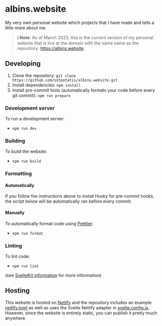 # albins.website

My very own personal website which projects that I have made and tells a little more about me.

> **ℹ️ Note**: As of March 2023, this is the current version of my personal website that is live
> at the domain with the same name as the repository: https://albins.website.

## Developing

1. Clone the repository:
`git clone https://github.com/sotpotatis/albins.website.git`
2. Install dependencies:
`npm install`
3. Install pre-commit tools (automatically formats your code before every git commit):
`npm run prepare`

### Development server

To run a development server:

- `npm run dev`

### Building

To build the website:

- `npm run build`

### Formatting

#### Automatically

If you follow the instructions above to install Husky for pre-commit hooks,
the script below will be automatically ran before every commit.

#### Manually

To automatically format code using [Prettier](https://prettier.io/):
- `npm run format`

### Linting

To lint code:
- `npm run lint`

(see [SvelteKit information](README_SvelteKit.md) for more information)

## Hosting

This website is hosted on [Netlify](https://netlify.app/) and the repository includes an example [netlify.toml](netlify.toml)
as well as uses the Svelte Netlify adapter in [svelte.config.js](svelte.config.js). However, since the website is entirely static,
you can publish it pretty much anywhere.